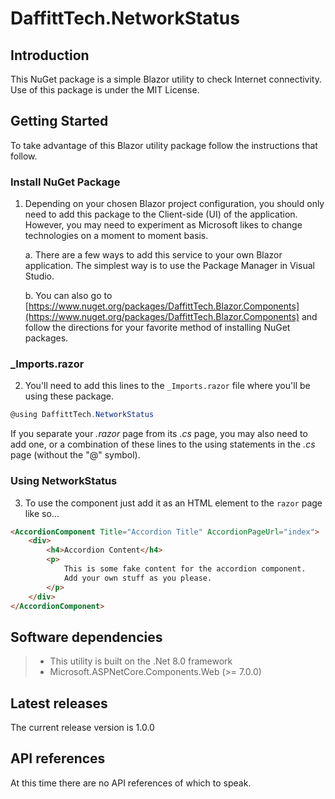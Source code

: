 # DaffittTech.NetworkStatus

## Introduction
This NuGet package is a simple Blazor utility to check Internet connectivity. Use of this package is under the MIT License.

## Getting Started
To take advantage of this Blazor utility package follow the instructions that follow.

### Install NuGet Package
1. Depending on your chosen Blazor project configuration, you should only need to add this package to the Client-side (UI) of the application. However, you may need to experiment as Microsoft likes to change technologies on a moment to moment basis.

    a. There are a few ways to add this service to your own Blazor application. The simplest way is to use the Package Manager in Visual Studio.

    b. You can also go to [https://www.nuget.org/packages/DaffittTech.Blazor.Components](https://www.nuget.org/packages/DaffittTech.Blazor.Components) and follow the directions for your favorite method of installing NuGet packages. 

### _Imports.razor
2. You'll need to add this lines to the ```_Imports.razor``` file where you'll be using these package.
```csharp
@using DaffittTech.NetworkStatus
```
If you separate your *.razor* page from its *.cs* page, you may also need to add one, or a combination of these lines to the using statements in the *.cs* page (without the "@" symbol).

### Using NetworkStatus
3. To use the component just add it as an HTML element to the ```razor``` page like so...
```html
<AccordionComponent Title="Accordion Title" AccordionPageUrl="index">
    <div>
        <h4>Accordion Content</h4>
        <p>
            This is some fake content for the accordion component.
            Add your own stuff as you please.
        </p>
    </div>
</AccordionComponent>
```

## Software dependencies
>- This utility is built on the .Net 8.0 framework
>- Microsoft.ASPNetCore.Components.Web (>= 7.0.0)

## Latest releases
The current release version is 1.0.0

## API references
At this time there are no API references of which to speak.
